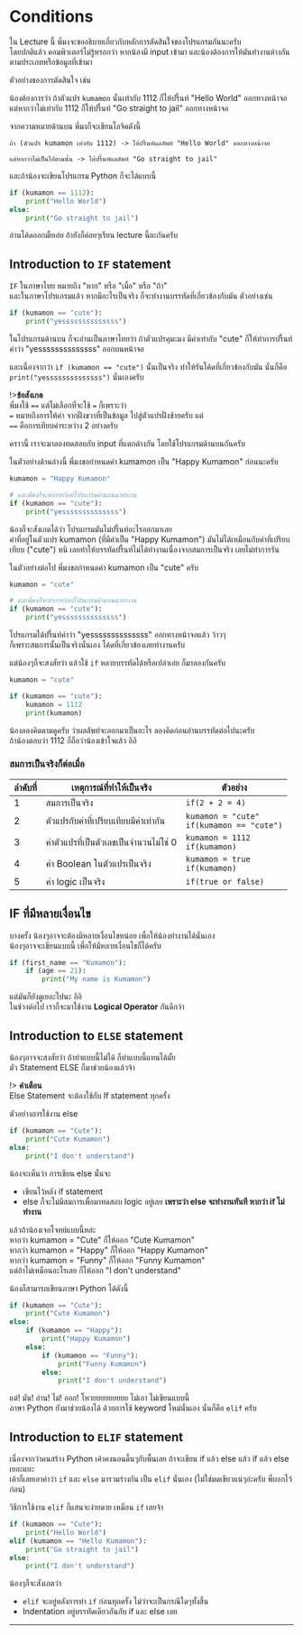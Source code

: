 # Conditions
ใน Lecture นี้ พี่มงจะขออธิบายเกี่ยวกับหลักการตัดสินใจของโปรแกรมกันนะครับ<br>
โดยปกติแล้ว คอมพิวเตอร์ไม่รู้หรอกว่า หากน้องมี input เข้ามา และน้องต้องการให้มันทำงานต่างกันตามประเภทหรือข้อมูลที่เข้ามา<br>

ตัวอย่างของการตัดสินใจ เช่น

น้องต้องการว่า ถ้าตัวแปร `kumamon` นั้นเท่ากับ 1112 ก็ให้ปรี้นท์ "Hello World" ออกทางหน้าจอ<br>
แต่หากว่าไม่เท่ากับ 1112 ก็ให้ปรี้นท์ "Go straight to jail" ออกทางหน้าจอ

จากความหมายด้านบน พี่มงก็จะเขียนโลจิคดังนี้
```
ถ้า (ตัวแปร kumamon เท่ากับ 1112) -> ให้ปรี้นท์ผลลัพท์ "Hello World" ออกทางหน้าจอ

แต่หากว่าไม่เป็นไปตามนั้น -> ให้ปรี้นท์ผลลัพท์ "Go straight to jail"
```

และถ้าน้องจะเขียนโปรแกรม Python ก็จะได้แบบนี้
```python
if (kumamon == 1112):
    print("Hello World")
else:
    print("Go straight to jail")
```
อ่านโค้ดออกมั้ยเอ่ย ถ้ายังก็ค่อยๆเรียน lecture นี้ละกันครับ

## Introduction to `IF` statement
`IF` ในภาษาไทย หมายถึง "หาก" หรือ "เมื่อ" หรือ "ถ้า"<br>
และในภาษาโปรแกรมแล้ว หากมีอะไรเป็นจริง ก็จะทำงานบรรทัดที่เกี่ยวข้องกับมัน ตัวอย่างเช่น

```python
if (kumamon == "cute"):
    print("yessssssssssssss")
```

ในโปรแกรมด้านบน ก็จะอ่านเป็นภาษาไทยว่า ถ้าตัวแปรคุมะมง มีค่าเท่ากับ "cute" ก็ให้ทำการปรี้นท์คำว่า "yessssssssssssss" ออกบนหน้าจอ

และเนื่องจากว่า `if (kumamon == "cute")` นั้นเป็นจริง ทำให้รันโค้ดที่เกี่ยวข้องกับมัน นั่นก็คือ `print("yessssssssssssss")` นั่นเองครับ


!>**ข้อสังเกต**<br>
พี่มงใช้ `==` แต่ไม่เลือกที่จะใช้ `=` ก็เพราะว่า<br>
`=` หมายถึงการให้ค่า จากฝั่งขวาที่เป็นข้อมูล ไปสู่ตัวแปรฝั่งซ้ายครับ แต่ <br>
`==` คือการเทียบค่าระหว่าง 2 อย่างครับ

คราวนี้ เราจะมาลองทดสอบกับ input ที่แตกต่างกัน โดยใช้โปรแกรมด้านบนกันครับ

ในตัวอย่างด้านล่างนี้ พี่มงขอกำหนดค่า kumamon เป็น "Happy Kumamon" ก่อนนะครับ
```python
kumamon = "Happy Kumamon"

# และพี่มงก็จะทำการก้อปโปรแกรมด้านบนมาทำงาน
if (kumamon == "cute"):
    print("yessssssssssssss")
```

น้องก็จะสังเกตได้ว่า โปรแกรมมันไม่ปรี้นท์อะไรออกมาเลย<br>
ค่าที่อยู่ในตัวแปร kumamon (ที่มีค่าเป็น "Happy Kumamon") มันไม่ได้เหมือนกับค่าที่เปรียบเทียบ ("cute") หนิ เลยทำให้บรรทัดปรี้นท์ไม่ได้ทำงานเนื่องจากสมการเป็นจริง เลยไม่ทำการรัน

ในตัวอย่างต่อไป พี่มงขอกำหนดค่า kumamon เป็น "cute" ครับ
```python
kumamon = "cute"

# และพี่มงก็จะทำการก้อปโปรแกรมด้านบนมาทำงาน
if (kumamon == "cute"):
    print("yessssssssssssss")
```
โปรแกรมได้ปรี้นท์คำว่า "yessssssssssssss" ออกทางหน้าจอแล้ว ว้าวๆ<br>
ก็เพราะสมการนั้นเป็นจริงนั่นเอง โค้ดที่เกี่ยวข้องเลยทำงานครับ

แต่น้องๆก็จะสงสัยว่า แล้วใช้ `if` หลายบรรทัดได้หรือเปล่าเอ่ย ก็มาลองกันครับ
```python
kumamon = "cute"

if (kumamon == "cute"):
    kumamon = 1112
    print(kumamon)
```
น้องลองคิดตามดูครับ ว่าผลลัพท์จะออกมาเป็นอะไร ลองคิดก่อนอ่านบรรทัดต่อไปนะครับ <br>ถ้าน้องตอบว่า 1112  ก็ถือว่าน้องเข้าใจแล้ว อิอิ

### สมการเป็นจริงก็ต่อเมื่อ
| ลำดับที่ | เหตุการณ์ที่ทำให้เป็นจริง             | ตัวอย่าง                                        |
|-------|--------------------------------|-----------------------------------------------|
|   1   |           สมการเป็นจริง          |                `if(2 + 2 = 4)`                |
|   2   |   ตัวแปรกับค่าที่เปรียบเทียบมีค่าเท่ากัน  | `kumamon = "cute"`<br>`if(kumamon == "cute")` |
|   3   | ค่าตัวแปรที่เป็นตัวเลขเป็นจำนวนไม่ใช่ 0 |       `kumamon = 1112`<br>`if(kumamon)`       |
|   4   |    ค่า Boolean ในตัวแปรเป็นจริง    |       `kumamon = true`<br>`if(kumamon)`       |
|   5   |         ค่า logic เป็นจริง        |              `if(true or false)`              |

## IF ที่มีหลายเงื่อนไข
บางครั้ง น้องๆอาจจะต้องมีหลายเงื่อนไขหน่อย เพื่อให้น้องทำงานได้นั่นเอง<br>
น้องๆอาจจะเขียนแบบนี้ เพื่อให้มีหลายเงื่อนไขก็ได้ครับ
```python
if (first_name == "Kumamon"):
    if (age == 21):
        print("My name is Kumamon")
```
แต่มันก็ยังดูเยอะไปนะ อิอิ<br>
ในช่วงต่อไป เราก็จะมาใช้งาน **Logical Operator** กันดีกว่า

## Introduction to `ELSE` statement
น้องๆอาจจะสงสัยว่า ถ้าทำแบบนี้ไม่ได้ ก็ทำแบบนี้แทนได้มั้ย<br>
ตัว Statement ELSE ก็มาช่วยน้องแล้วจ้า

!> **คำเตือน**<br>
Else Statement จะต้องใช้กับ If statement ทุกครั้ง

ตัวอย่างการใช้งาน else
```python
if (kumamon == "Cute"):
    print("Cute Kumamon")
else:
    print("I don't understand")
```
น้องจะเห็นว่า การเขียน else นั้นจะ
- เขียนไว้หลัง if statement
- else ก็จะไม่มีสมการเพื่อมาทดสอบ logic อยู่เลย **เพราะว่า else จะทำงานทันที หากว่า if ไม่ทำงาน**

แล้วถ้าน้องเจอโจทย์แบบนี้หล่ะ<br>
หากว่า kumamon = "Cute" ก็ให้ออก "Cute Kumamon"<br>
หากว่า kumamon = "Happy" ก็ให้ออก "Happy Kumamon"<br>
หากว่า kumamon = "Funny" ก็ให้ออก "Funny Kumamon"<br>
แต่ถ้าไม่เหมือนอะไรเลย ก็ให้ออก "I don't understand"

น้องก็สามารถเขียนภาษา Python ได้ดังนี้
```python
if (kumamon == "Cute"):
    print("Cute Kumamon")
else:
    if (kumamon == "Happy"):
        print("Happy Kumamon")
    else:
        if (kumamon == "Funny"):
            print("Funny Kumamon")
        else:
            print("I don't understand")
```
แต่! มัน! อ่าน! ไม่! ออก! โหวยยยยยยยยย ไม่เอา ไม่เขียนแบบนี้<br>
ภาษา Python ยังมาช่วยน้องได้ ด้วยการใช้ keyword ใหม่นั่นเอง นั่นก็คือ `elif` ครับ

## Introduction to `ELIF` statement
เนื่องจากว่าคนสร้าง Python เค้าคงนอนดี้นๆกับพื้นเลย ถ้าจะเขียน if แล้ว else แล้ว if แล้ว else เยอะแยะ<br>
เค้าก็เลยเอาคำว่า `if` และ `else` มารวมร่างกัน เป็น `elif` นั่นเอง (ไม่ใช่มดเขียวแน่ๆอ่ะครับ พี่บอกไว้ก่อน)

วิธีการใช้งาน `elif` ก็แสนจะง่ายดาย เหมือน `if` เลยจ้า
```python
if (kumamon == "Cute"):
    print("Hello World")
elif (kumamon == "Hello Kumamon"):
    print("Go straight to jail")
else:
    print("I don't understand")
```
น้องๆก็จะสังเกตว่า
- `elif` จะอยู่หลังการทำ `if` ก่อนทุกครั้ง ไม่ว่าจะเป็นกรณีใดๆทั้งสี้น 
- Indentation อยู่บรรทัดเดียวกันกับ if และ else เลย

---